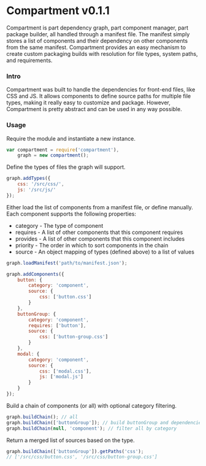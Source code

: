 # Compartment v0.1.1 #

Compartment is part dependency graph, part component manager, part package builder, all handled through a manifest file.
The manifest simply stores a list of components and their dependency on other components from the same manifest.
Compartment provides an easy mechanism to create custom packaging builds with resolution for file types, system paths, and requirements.

### Intro ###

Compartment was built to handle the dependencies for front-end files, like CSS and JS.
It allows components to define source paths for multiple file types, making it really easy to customize and package.
However, Compartment is pretty abstract and can be used in any way possible.

### Usage ###

Require the module and instantiate a new instance.

```javascript
var compartment = require('compartment'),
    graph = new compartment();
```

Define the types of files the graph will support.

```javascript
graph.addTypes({
    css: '/src/css/',
    js: '/src/js/'
});
```

Either load the list of components from a manifest file, or define manually. Each component supports the following properties:

* category - The type of component
* requires - A list of other components that this component requires
* provides - A list of other components that this component includes
* priority - The order in which to sort components in the chain
* source - An object mapping of types (defined above) to a list of values

```javascript
graph.loadManifest('path/to/manifest.json');

graph.addComponents({
    button: {
        category: 'component',
        source: {
            css: ['button.css']
        }
    },
    buttonGroup: {
        category: 'component',
        requires: ['button'],
        source: {
            css: ['button-group.css']
        }
    },
    modal: {
        category: 'component',
        source: {
            css: ['modal.css'],
            js: ['modal.js']
        }
    }
});
```

Build a chain of components (or all) with optional category filtering.

```javascript
graph.buildChain(); // all
graph.buildChain(['buttonGroup']); // build buttonGroup and dependencies
graph.buildChain(null, 'component'); // filter all by category
```

Return a merged list of sources based on the type.

```javascript
graph.buildChain(['buttonGroup']).getPaths('css');
// ['/src/css/button.css', '/src/css/button-group.css']
```